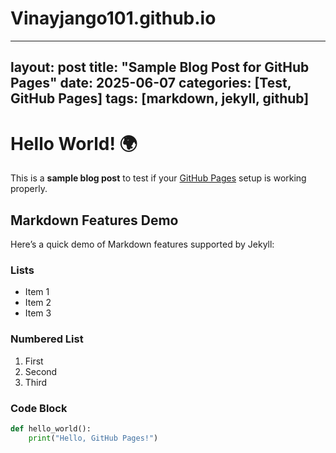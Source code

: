 # Vinayjango101.github.io


---
layout: post
title: "Sample Blog Post for GitHub Pages"
date: 2025-06-07
categories: [Test, GitHub Pages]
tags: [markdown, jekyll, github]
---

# Hello World! 🌍

This is a **sample blog post** to test if your [GitHub Pages](https://pages.github.com/) setup is working properly.

## Markdown Features Demo

Here’s a quick demo of Markdown features supported by Jekyll:

### Lists

- Item 1
- Item 2
- Item 3

### Numbered List

1. First
2. Second
3. Third

### Code Block

```python
def hello_world():
    print("Hello, GitHub Pages!")

